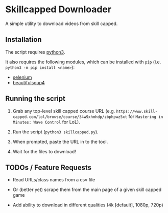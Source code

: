 # Skillcapped Downloader

 A simple utility to download videos from skill capped.

 ## Installation

 The script requires [python3](https://www.python.org/downloads/).

 It also requires the following modules, which can be installed with `pip` (i.e. `python3 -m pip install <name>`):

 - [selenium](https://pypi.org/project/selenium/)
 - [beautifulsoup4](https://pypi.org/project/beautifulsoup4/)

## Running the script

1. Grab any top-level skill capped course URL (e.g. `https://www.skill-capped.com/lol/browse/course/34w9xhmhdp/zbphpwz5xt` for `Mastering in Minutes: Wave Control` for LoL).

2. Run the script (`python3 skillcapped.py`).

3. When prompted, paste the URL in to the tool.

4. Wait for the files to download!

## TODOs / Feature Requests

- Read URLs/class names from a csv file
- Or (better yet) scrape them from the main page of a given skill capped game

- Add ability to download in different qualities (4k [default], 1080p, 720p)
